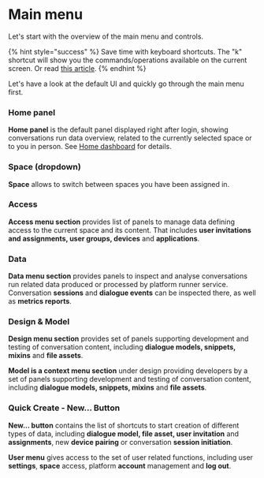 # Main menu

Let's start with the overview of the main menu and controls.&#x20;

{% hint style="success" %}
Save time with keyboard shortcuts. The "k" shortcut will show you the commands/operations available on the current screen. Or read [this article](../keyboard-shortcuts.md).
{% endhint %}

Let's have a look at the default UI and quickly go through the main menu first.

### Home panel <a href="#home-panel" id="home-panel"></a>

**Home panel** is the default panel displayed right after login, showing conversations run data overview, related to the currently selected space or to you in person. See [Home dashboard](https://app.flowstorm.ai/#!/space) for details.

### Space (dropdown) <a href="#space" id="space"></a>

**Space** allows to switch between spaces you have been assigned in.

### Access  <a href="#access" id="access"></a>

**Access menu section** provides list of panels to manage data defining access to the current space and its content. That includes **user invitations and assignments, user groups, devices** and **applications**.

### Data  <a href="#data" id="data"></a>

**Data menu section** provides panels to inspect and analyse conversations run related data produced or processed by platform runner service. Conversation **sessions** and **dialogue events** can be inspected there, as well as **metrics reports**.

### Design & Model  <a href="#design-26-model" id="design-26-model"></a>

**Design menu section** provides set of panels supporting development and testing of conversation content, including **dialogue models, snippets, mixins** and **file assets**.

**Model is a context menu section** under design providing developers by a set of panels supporting development and testing of conversation content, including **dialogue models, snippets, mixins** and **file assets**.

### Quick Create - New... Button  <a href="#quick-create---new-button" id="quick-create---new-button"></a>

**New... button** contains the list of shortcuts to start creation of different types of data, including **dialogue model, file asset, user invitation** and **assignments**, new **device pairing** or conversation **session initiation**.

**User menu** gives access to the set of user related functions, including user **settings**, **space** access, platform **account** management and **log out**.
